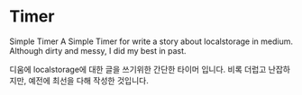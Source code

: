 # Timer
Simple Timer
A Simple Timer for write a story about localstorage in medium.
Although dirty and messy, I did my best in past.

디움에 localstorage에 대한 글을 쓰기위한 간단한 타이머 입니다.
비록 더럽고 난잡하지만, 예전에 최선을 다해 작성한 것입니다.
